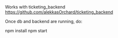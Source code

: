 Works with ticketing_backend https://github.com/alekkasOrchard/ticketing_backend

Once db and backend are running, do:

npm install
npm start